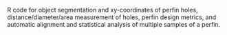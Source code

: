 R code for object segmentation and xy-coordinates of perfin holes, distance/diameter/area measurement of holes, perfin design metrics, and automatic alignment and statistical analysis of multiple samples of a perfin.
